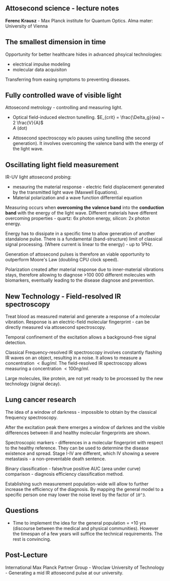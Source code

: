 ## Attosecond science - lecture notes

**Ferenc Krausz** - Max Planck institute for Quantum Optics. Alma mater: University of Vienna

## The smallest dimension in time

Opportunity for better healthcare hides in advanced phsyical technologies:
- electrical impulse modeling
- molecular data acquisiton

Transferring from easing symptoms to preventing diseases.

## Fully controlled wave of visible light
Attosecond metrology - controlling and measuring light.

- Optical field-induced electron tunelling. 
$E_{crit} = \frac{\Delta_g}{ea} ~ 2 \frac{V}{A}$<br/>
$A$ (dot)

- Attosecond spectroscopy w/o pauses using tunelling (the second generation).
It involves overcoming the valence band with the energy of the light wave.

## Oscillating light field measurement

IR-UV light attosecond probing:
- mesauring the material response - electric field displacement generated by the transmitted light wave (Maxwell Equations).
- Material polarization and a wave function differential equation

Measuring occurs when **overcoming the valence band** into the **conduction band** with the energy of the light wave. Different materials have different overcoming properties - quartz: 6x photon energy, silicon: 2x photon energy.

Energy has to dissipate in a specific time to allow generation of another standalone pulse. There is a fundamental (band-structure) limit of classical signal processing. (Where current is linear to the energy) - up to $1PHz$.

Generation of attosecond pulses is therefore an viable opportunity to outperform Moore's Law (doubling CPU clock speed).

Polarization created after material response due to inner-material vibrations stays, therefore allowing to diagnose >100 000 different molecules with biomarkers, eventually leading to the disease diagnose and prevention.

## New Technology - Field-resolved IR spectroscopy

Treat blood as measured material and generate a response of a molecular vibration. Response is an electric-field molecular fingerprint - can be directly measured via attosecond spectroscopy.

Temporal confinement of the excitation allows a background-free signal detection.

Classical Frequency-resolved IR spectroscopy involves constantly flashing IR waves on an object, resulting in a noise. It allows to measure a concentration $<8ug/ml$. The field-resolved IR spectroscopy allows measuring a concentration $<100ng / ml$.

Large molecules, like protein, are not yet ready to be processed by the new technology (signal decay). 

## Lung cancer research

The idea of a window of darkness - impossible to obtain by the classical frequency spectroscopy.

After the excitation peak there emerges a window of darknes and the visible differences between ill and healthy molecular fingerprints are shown.

Spectroscopic markers - differences in a molecular fingerprint with respect to the healthy reference. They can be used to determine the disease existence and spread. Stage I-IV are different, which IV showing a severe metastasis - a non-preventable death sentence.

Binary classification - false/true positive AUC (area under curve) comparison - diagnosis efficiency classification method.

Establishing such measurement population-wide will allow to further increase the efficiency of the diagnosis.
By mapping the general model to a specific person one may lower the noise level by the factor of `10^3`. 

## Questions

- Time to implement the idea for the general population = +10 yrs (discourse between the medical and physical communities). However the timespan of a few years will suffice the technical requirements. The rest is convincing.

## Post-Lecture

International Max Planck Partner Group - Wroclaw University of Technology - Generating a mid IR attosecond pulse at our university.

